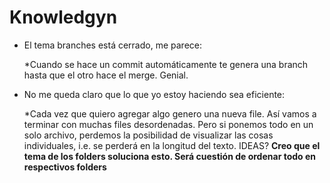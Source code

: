 Knowledgyn
==========

+ El tema branches está cerrado, me parece:

	*Cuando se hace un commit automáticamente te genera una branch hasta que el otro hace el merge. Genial.

+ No me queda claro que lo que yo estoy haciendo sea eficiente:

	*Cada vez que quiero agregar algo genero una nueva file. Así vamos a terminar con muchas files desordenadas. 
	Pero si ponemos todo en un solo archivo, perdemos la posibilidad de visualizar las cosas individuales, i.e. se perderá
	en la longitud del texto. IDEAS?
	**Creo que el tema de los folders soluciona esto. Será cuestión de ordenar todo en respectivos folders** 
	
	
